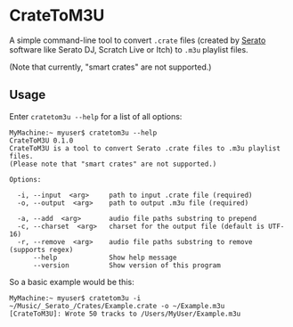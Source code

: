 # CrateToM3U

A simple command-line tool to convert `.crate` files (created by
[Serato](https://serato.com/) software like Serato DJ, Scratch Live or
Itch) to `.m3u` playlist files.

(Note that currently, "smart crates" are not supported.)


## Usage

Enter `cratetom3u --help` for a list of all options:

```
MyMachine:~ myuser$ cratetom3u --help
CrateToM3U 0.1.0
CrateToM3U is a tool to convert Serato .crate files to .m3u playlist files.
(Please note that "smart crates" are not supported.)

Options:

  -i, --input  <arg>     path to input .crate file (required)
  -o, --output  <arg>    path to output .m3u file (required)

  -a, --add  <arg>       audio file paths substring to prepend
  -c, --charset  <arg>   charset for the output file (default is UTF-16)
  -r, --remove  <arg>    audio file paths substring to remove (supports regex)
      --help             Show help message
      --version          Show version of this program
```

So a basic example would be this:

```
MyMachine:~ myuser$ cratetom3u -i ~/Music/_Serato_/Crates/Example.crate -o ~/Example.m3u
[CrateToM3U]: Wrote 50 tracks to /Users/MyUser/Example.m3u
```